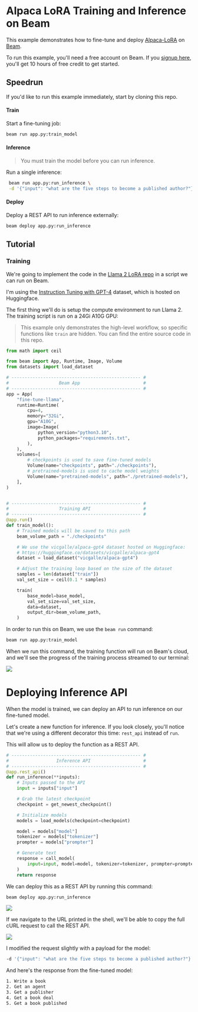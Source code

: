 # Alpaca LoRA Training and Inference on Beam

This example demonstrates how to fine-tune and deploy [Alpaca-LoRA](https://github.com/tloen/alpaca-lora) on [Beam](https://beam.cloud).

To run this example, you'll need a free account on Beam. If you [signup here](htt[s://beam.cloud]), you'll get 10 hours of free credit to get started.

## Speedrun

If you'd like to run this example immediately, start by cloning this repo.

#### Train

Start a fine-tuning job:

```sh
beam run app.py:train_model
```

#### Inference

> You must train the model before you can run inference. 

Run a single inference:

```sh
 beam run app.py:run_inference \
 -d '{"input": "what are the five steps to become a published author?"}'
```

#### Deploy

Deploy a REST API to run inference externally:

```sh
beam deploy app.py:run_inference
```

## Tutorial

### Training

We're going to implement the code in the [Llama 2 LoRA repo](https://github.com/tloen/alpaca-lora) in a script we can run on Beam.

I'm using the [Instruction Tuning with GPT-4](https://github.com/Instruction-Tuning-with-GPT-4/GPT-4-LLM) dataset, which is hosted on Huggingface.

The first thing we'll do is setup the compute environment to run Llama 2. The training script is run on a 24Gi A10G GPU:

> This example only demonstrates the high-level workflow, so specific functions like `train` are hidden. You can find the entire source code in this repo.  

```python
from math import ceil

from beam import App, Runtime, Image, Volume
from datasets import load_dataset

# ------------------------------------------------- #
#                   Beam App                        #
# ------------------------------------------------- #
app = App(
    "fine-tune-llama",
    runtime=Runtime(
        cpu=4,
        memory="32Gi",
        gpu="A10G",
        image=Image(
            python_version="python3.10",
            python_packages="requirements.txt",
        ),
    ),
    volumes=[
        # checkpoints is used to save fine-tuned models
        Volume(name="checkpoints", path="./checkpoints"),
        # pretrained-models is used to cache model weights
        Volume(name="pretrained-models", path="./pretrained-models"),
    ],
)


# ------------------------------------------------- #
#                   Training API                    #
# ------------------------------------------------- #
@app.run()
def train_model():
    # Trained models will be saved to this path
    beam_volume_path = "./checkpoints"

    # We use the vicgalle/alpaca-gpt4 dataset hosted on Huggingface:
    # https://huggingface.co/datasets/vicgalle/alpaca-gpt4
    dataset = load_dataset("vicgalle/alpaca-gpt4")

    # Adjust the training loop based on the size of the dataset
    samples = len(dataset["train"])
    val_set_size = ceil(0.1 * samples)

    train(
        base_model=base_model,
        val_set_size=val_set_size,
        data=dataset,
        output_dir=beam_volume_path,
    )
```

In order to run this on Beam, we use the `beam run` command:

```sh
beam run app.py:train_model
```

When we run this command, the training function will run on Beam's cloud, and we'll see the progress of the training process streamed to our terminal:

![](/img/training-logs.png)

# Deploying Inference API

When the model is trained, we can deploy an API to run inference on our fine-tuned model.

Let's create a new function for inference. If you look closely, you'll notice that we're using a different decorator this time: `rest_api` instead of `run`.

This will allow us to deploy the function as a REST API.

```python
# ------------------------------------------------- #
#                  Inference API                    #
# ------------------------------------------------- #
@app.rest_api()
def run_inference(**inputs):
    # Inputs passed to the API
    input = inputs["input"]

    # Grab the latest checkpoint
    checkpoint = get_newest_checkpoint()

    # Initialize models
    models = load_models(checkpoint=checkpoint)

    model = models["model"]
    tokenizer = models["tokenizer"]
    prompter = models["prompter"]

    # Generate text
    response = call_model(
        input=input, model=model, tokenizer=tokenizer, prompter=prompter
    )
    return response
```

We can deploy this as a REST API by running this command:

```sh
beam deploy app.py:run_inference
```

![](/img/deployment-logs.png)

If we navigate to the URL printed in the shell, we'll be able to copy the full cURL request to call the REST API.

![](/img/beam-api.png)

I modified the request slightly with a payload for the model:

```sh
-d '{"input": "what are the five steps to become a published author?"}'
```

And here's the response from the fine-tuned model:

```sh
1. Write a book
2. Get an agent
3. Get a publisher
4. Get a book deal
5. Get a book published
```
